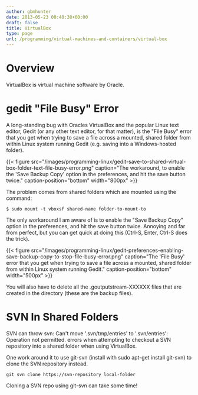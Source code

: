 ```yaml
---
author: gbmhunter
date: 2013-05-23 00:40:38+00:00
draft: false
title: VirtualBox
type: page
url: /programming/virtual-machines-and-containers/virtual-box
---
```


# Overview




VirtualBox is virtual machine software by Oracle.




# gedit "File Busy" Error




A long-standing bug with Oracles VirtualBox and the popular Linux text editor, Gedit (or any other text editor, for that matter), is the "File Busy" error that you get when trying to save a file across a mounted, shared folder from within Linux system running Gedit (e.g. saving into a Windows-hosted folder).




{{< figure src="/images/programming-linux/gedit-save-to-shared-virtual-box-folder-text-file-busy-error.png" caption="The workaround, to enable the 'Save Backup Copy' option in the preferences, and hit the save button twice." caption-position="bottom" width="800px" >}}




The problem comes from shared folders which are mounted using the command:



    
    $ sudo mount -t vboxsf shared-name folder-to-mount-to




The only workaround I am aware of is to enable the "Save Backup Copy" option in the preferences, and hit the save button twice. Annoying and far from perfect, but you can get quick at doing this (Ctrl-S, Enter, Ctrl-S does the trick).




{{< figure src="/images/programming-linux/gedit-preferences-enabling-save-backup-copy-to-stop-file-busy-error.png" caption="The 'File Busy' error that you get when trying to save a file across a mounted, shared folder from within Linux system running Gedit." caption-position="bottom" width="500px" >}}




You will also have to delete all the .goutputstream-XXXXXX files that are created in the directory (these are the backup files).




# SVN In Shared Folders




SVN can throw svn: Can't move '.svn/tmp/entries' to '.svn/entries': Operation not permitted. errors when attempting to checkout a SVN repository into a shared folder when using VirtualBox.




One work around it to use git-svn (install with sudo apt-get install git-svn) to clone the SVN repository instead.



    
    git svn clone https://svn-repository local-folder




Cloning a SVN repo using git-svn can take some time!
